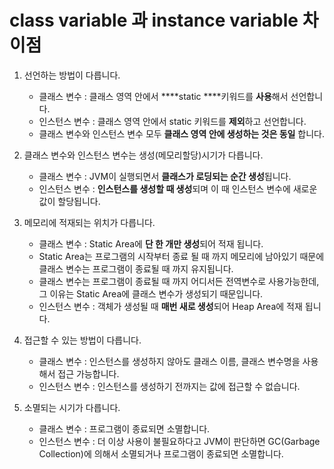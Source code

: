 # class variable 과 instance variable 차이점
1. 선언하는 방법이 다릅니다.
    - 클래스 변수 : 클래스 영역 안에서 ****static ****키워드를 **사용**해서 선언합니다.
    - 인스턴스 변수 : 클래스 영역 안에서 static 키워드를 **제외**하고 선언합니다.
    - 클래스 변수와 인스턴스 변수 모두 **클래스 영역 안에 생성하는 것은 동일** 합니다.

2. 클래스 변수와 인스턴스 변수는 생성(메모리할당)시기가 다릅니다.
    - 클래스 변수 : JVM이 실행되면서 **클래스가 로딩되는 순간 생성**됩니다.
    - 인스턴스 변수 : **인스턴스를 생성할 때 생성**되며 이 때 인스턴스 변수에 새로운 값이 할당됩니다.

3. 메모리에 적재되는 위치가 다릅니다.
    - 클래스 변수 : Static Area에 **단 한 개만 생성**되어 적재 됩니다.
    - Static Area는 프로그램의 시작부터 종료 될 때 까지 메모리에 남아있기 때문에 클래스 변수는 프로그램이 종료될 때 까지 유지됩니다.
    - 클래스 변수는 프로그램이 종료될 때 까지 어디서든 전역변수로 사용가능한데, 그 이유는 Static Area에 클래스 변수가 생성되기 때문입니다.
    - 인스턴스 변수 : 객체가 생성될 때 **매번 새로 생성**되어 Heap Area에 적재 됩니다.

4. 접근할 수 있는 방법이 다릅니다.
    - 클래스 변수 : 인스턴스를 생성하지 않아도 클래스 이름, 클래스 변수명을 사용해서 접근 가능합니다.
    - 인스턴스 변수 : 인스턴스를 생성하기 전까지는 값에 접근할 수 없습니다.

5. 소멸되는 시기가 다릅니다.
    - 클래스 변수 : 프로그램이 종료되면 소멸합니다.
    - 인스턴스 변수 : 더 이상 사용이 불필요하다고 JVM이 판단하면 GC(Garbage Collection)에 의해서 소멸되거나 프로그램이 종료되면 소멸합니다.